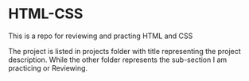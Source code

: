 # HTML-CSS
This is a repo for reviewing and practing HTML and CSS

The project is listed in projects folder with title representing the project description. While the other folder represents the sub-section I am practicing or Reviewing.

